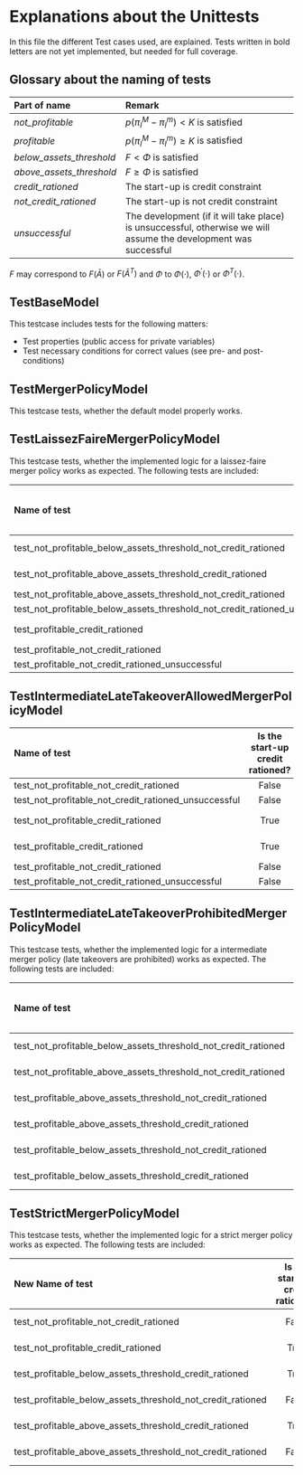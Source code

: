 # Explanations about the Unittests

In this file the different Test cases used, are explained. Tests written in bold letters are not yet implemented, but needed for full coverage.

## Glossary about the naming of tests

| Part of name             | Remark                                                                                                           |
|:-------------------------|:-----------------------------------------------------------------------------------------------------------------|
| *not_profitable*         | $p(\pi^M_I-\pi^m_I) < K$ is satisfied                                                                            | 
| *profitable*             | $p(\pi^M_I-\pi^m_I) \ge K$ is satisfied                                                                          |
| *below_assets_threshold* | $F < \Phi$ is satisfied                                                                                          |
| *above_assets_threshold* | $F \ge \Phi$ is satisfied                                                                                        |
| *credit_rationed*        | The start-up is credit constraint                                                                                |
| *not_credit_rationed*    | The start-up is not credit constraint                                                                            |
| *unsuccessful*           | The development (if it will take place) is unsuccessful, otherwise we will assume the development was successful |

$F$ may correspond to $F(\bar{A})$ or $F(\bar{A}^T)$ and $\Phi$ to $\Phi(\cdot)$, $\Phi^\prime(\cdot)$ or $\Phi^T(\cdot)$.

## TestBaseModel

This testcase includes tests for the following matters:
- Test properties (public access for private variables)
- Test necessary conditions for correct values (see pre- and post-conditions)

## TestMergerPolicyModel

This  testcase tests, whether the default model properly works.

## TestLaissezFaireMergerPolicyModel

This testcase tests, whether the implemented logic for a laissez-faire merger policy works as expected. The following tests are included:

| Name of test                                                                | Is the start-up credit rationed? | Early bidding type (t=1) | Late bidding type (t=2) | Development attempt? | Development success | Early takeover (t=1) | Late takeover (t=2) |
|:----------------------------------------------------------------------------|:--------------------------------:|:------------------------:|:-----------------------:|:--------------------:|:-------------------:|:--------------------:|:-------------------:|
| test_not_profitable_below_assets_threshold_not_credit_rationed              |              False               |         Pooling          |           No            |        False         |   Does not matter   |         True         |        False        |
| test_not_profitable_above_assets_threshold_credit_rationed                  |               True               |            No            |           No            |        False         |   Does not matter   |        False         |        False        |
| test_not_profitable_above_assets_threshold_not_credit_rationed              |              False               |            No            |         Pooling         |         True         |        True         |        False         |        True         |
| test_not_profitable_below_assets_threshold_not_credit_rationed_unsuccessful |              False               |            No            |           No            |         True         |        False        |        False         |        False        |
| test_profitable_credit_rationed                                             |               True               |        Separating        |           No            |         True         |   Does not matter   |         True         |        False        |
| test_profitable_not_credit_rationed                                         |              False               |        Separating        |         Pooling         |         True         |        True         |        False         |        True         |
| test_profitable_not_credit_rationed_unsuccessful                            |              False               |        Separating        |           No            |         True         |        False        |        False         |        False        |

## TestIntermediateLateTakeoverAllowedMergerPolicyModel

| Name of test                                         | Is the start-up credit rationed? | Early bidding type (t=1) | Late bidding type (t=2) | Development attempt? | Development success | Early takeover (t=1) | Late takeover (t=2) |
|:-----------------------------------------------------|:--------------------------------:|:------------------------:|:-----------------------:|:--------------------:|:-------------------:|:--------------------:|:-------------------:|
| test_not_profitable_not_credit_rationed              |              False               |            No            |         Pooling         |         True         |        True         |        False         |        True         |
| test_not_profitable_not_credit_rationed_unsuccessful |              False               |            No            |           No            |         True         |        False        |        False         |        False        |
| test_not_profitable_credit_rationed                  |               True               |            No            |           No            |        False         |   Does not matter   |        False         |        False        |
| test_profitable_credit_rationed                      |               True               |        Separating        |           No            |         True         |   Does not matter   |         True         |        False        |
| test_profitable_not_credit_rationed                  |              False               |        Separating        |         Pooling         |         True         |        True         |        False         |        True         |
| test_profitable_not_credit_rationed_unsuccessful     |              False               |        Separating        |           No            |         True         |        False        |        False         |        False        |

## TestIntermediateLateTakeoverProhibitedMergerPolicyModel

This testcase tests, whether the implemented logic for a intermediate merger policy (late takeovers are prohibited) works as expected. The following tests are included:

| Name of test                                                   | Is the start-up credit rationed? | Early bidding type (t=1) | Late bidding type (t=2) | Development attempt? | Development success | Early takeover (t=1) | Late takeover (t=2) |
|:---------------------------------------------------------------|:--------------------------------:|:------------------------:|:-----------------------:|:--------------------:|:-------------------:|:--------------------:|:-------------------:|
| test_not_profitable_below_assets_threshold_not_credit_rationed |              False               |         Pooling          |           No            |        False         |   Does not matter   |         True         |        False        |
| test_not_profitable_above_assets_threshold_not_credit_rationed |              False               |            No            |           No            |         True         |   Does not matter   |        False         |        False        |
| test_profitable_above_assets_threshold_not_credit_rationed     |              False               |        Separating        |           No            |         True         |   Does not matter   |        False         |        False        |
| test_profitable_above_assets_threshold_credit_rationed         |               True               |        Separating        |           No            |         True         |   Does not matter   |         True         |        False        |
| test_profitable_below_assets_threshold_not_credit_rationed     |              False               |         Pooling          |           No            |         True         |   Does not matter   |         True         |        False        |
| test_profitable_below_assets_threshold_credit_rationed         |               True               |         Pooling          |           No            |         True         |   Does not matter   |         True         |        False        |

## TestStrictMergerPolicyModel

This testcase tests, whether the implemented logic for a strict merger policy works as expected. The following tests are included:

| New Name of test                                           | Is the start-up credit rationed? | Early bidding type (t=1) | Late bidding type (t=2) | Development attempt? | Development success | Early takeover (t=1) | Late takeover (t=2) |
|:-----------------------------------------------------------|:--------------------------------:|:------------------------:|:-----------------------:|:--------------------:|:-------------------:|:--------------------:|:-------------------:|
| test_not_profitable_not_credit_rationed                    |              False               |            No            |           No            |         True         |   Does not matter   |        False         |        False        |
| test_not_profitable_credit_rationed                        |               True               |            No            |           No            |        False         |   Does not matter   |        False         |        False        |
| test_profitable_below_assets_threshold_credit_rationed     |               True               |         Pooling          |           No            |         True         |   Does not matter   |         True         |        False        |
| test_profitable_below_assets_threshold_not_credit_rationed |              False               |         Pooling          |           No            |         True         |   Does not matter   |         True         |        False        |
| test_profitable_above_assets_threshold_credit_rationed     |               True               |        Separating        |           No            |         True         |   Does not matter   |         True         |        False        |
| test_profitable_above_assets_threshold_not_credit_rationed |              False               |        Separating        |           No            |         True         |   Does not matter   |        False         |        False        |
